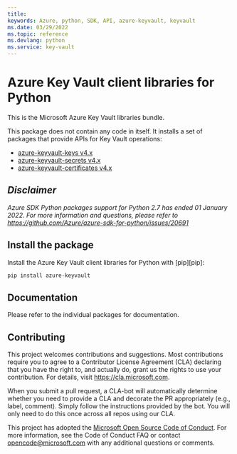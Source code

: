 ```yaml
---
title: 
keywords: Azure, python, SDK, API, azure-keyvault, keyvault
ms.date: 03/29/2022
ms.topic: reference
ms.devlang: python
ms.service: key-vault
---
```

# Azure Key Vault client libraries for Python

This is the Microsoft Azure Key Vault libraries bundle.

This package does not contain any code in itself. It installs a set
of packages that provide APIs for Key Vault operations:

- [azure-keyvault-keys v4.x](https://pypi.python.org/pypi/azure-keyvault-keys)
- [azure-keyvault-secrets v4.x](https://pypi.python.org/pypi/azure-keyvault-secrets)
- [azure-keyvault-certificates v4.x](https://pypi.python.org/pypi/azure-keyvault-certificates)


## _Disclaimer_

_Azure SDK Python packages support for Python 2.7 has ended 01 January 2022. For more information and questions, please refer to https://github.com/Azure/azure-sdk-for-python/issues/20691_


## Install the package
Install the Azure Key Vault client libraries for Python with [pip][pip]:

```Bash
pip install azure-keyvault
```

## Documentation

Please refer to the individual packages for documentation.

## Contributing
This project welcomes contributions and suggestions. Most contributions require
you to agree to a Contributor License Agreement (CLA) declaring that you have
the right to, and actually do, grant us the rights to use your contribution.
For details, visit https://cla.microsoft.com.

When you submit a pull request, a CLA-bot will automatically determine whether
you need to provide a CLA and decorate the PR appropriately (e.g., label,
comment). Simply follow the instructions provided by the bot. You will only
need to do this once across all repos using our CLA.

This project has adopted the
[Microsoft Open Source Code of Conduct][code_of_conduct]. For more information,
see the Code of Conduct FAQ or contact opencode@microsoft.com with any
additional questions or comments.

[code_of_conduct]: https://opensource.microsoft.com/codeofconduct/



